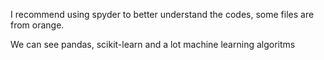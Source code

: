 I recommend using spyder to better understand the codes, some files are from orange.

We can see pandas, scikit-learn and a lot machine learning algoritms

